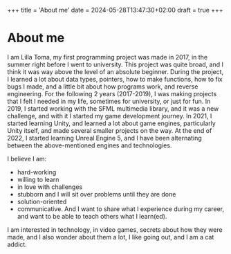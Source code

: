 +++
title = 'About me'
date = 2024-05-28T13:47:30+02:00
draft = true
+++

# About me
I am Lilla Toma, my first programming project was made in 2017, in the summer right before I went to university. This project was quite broad, and I think it was way above the level of an absolute beginner. During the project, I learned a lot about data types, pointers, how to make functions, how to fix bugs I made, and a little bit about how programs work, and reverse engineering. For the following 2 years (2017-2019), I was making projects that I felt I needed in my life, sometimes for university, or just for fun. In 2019, I started working with the SFML multimedia library, and it was a new challenge, and with it I started my game development journey. In 2021, I started learning Unity, and learned a lot about game engines, particularly Unity itself, and made several smaller projects on the way. At the end of 2022, I started learning Unreal Engine 5, and I have been alternating between the above-mentioned engines and technologies.

I believe I am: 
- hard-working
- willing to learn
- in love with challenges
- stubborn and I will sit over problems until they are done
- solution-oriented
- communicative.
And I want to share what I experience during my career, and want to be able to teach others what I learn(ed).

I am interested in technology, in video games, secrets about how they were made, and I also wonder about them a lot, I like going out, and I am a cat addict. 

